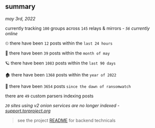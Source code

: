 
## summary
_may 3rd, 2022_

currently tracking `100` groups across `145` relays & mirrors - _`56` currently online_

⏲ there have been `12` posts within the `last 24 hours`

🦈 there have been `39` posts within the `month of may`

🪐 there have been `1083` posts within the `last 90 days`

🏚 there have been `1368` posts within the `year of 2022`

🦕 there have been `3654` posts `since the dawn of ransomwatch`

there are `49` custom parsers indexing posts

_`20` sites using v2 onion services are no longer indexed - [support.torproject.org](https://support.torproject.org/onionservices/v2-deprecation/)_

> see the project [README](https://github.com/thetanz/ransomwatch#ransomwatch--) for backend technicals
